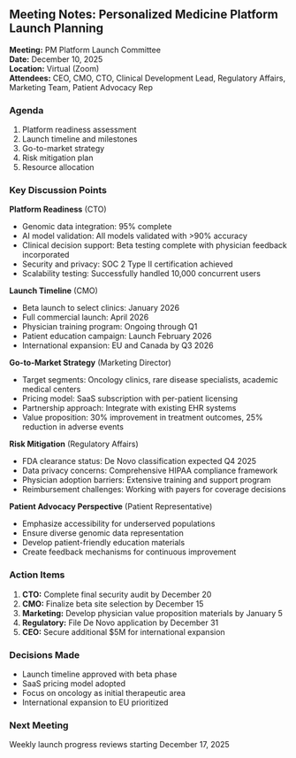 ## Meeting Notes: Personalized Medicine Platform Launch Planning

**Meeting:** PM Platform Launch Committee  
**Date:** December 10, 2025  
**Location:** Virtual (Zoom)  
**Attendees:** CEO, CMO, CTO, Clinical Development Lead, Regulatory Affairs, Marketing Team, Patient Advocacy Rep  

### Agenda
1. Platform readiness assessment
2. Launch timeline and milestones
3. Go-to-market strategy
4. Risk mitigation plan
5. Resource allocation

### Key Discussion Points

**Platform Readiness** (CTO)
- Genomic data integration: 95% complete
- AI model validation: All models validated with >90% accuracy
- Clinical decision support: Beta testing complete with physician feedback incorporated
- Security and privacy: SOC 2 Type II certification achieved
- Scalability testing: Successfully handled 10,000 concurrent users

**Launch Timeline** (CMO)
- Beta launch to select clinics: January 2026
- Full commercial launch: April 2026
- Physician training program: Ongoing through Q1
- Patient education campaign: Launch February 2026
- International expansion: EU and Canada by Q3 2026

**Go-to-Market Strategy** (Marketing Director)
- Target segments: Oncology clinics, rare disease specialists, academic medical centers
- Pricing model: SaaS subscription with per-patient licensing
- Partnership approach: Integrate with existing EHR systems
- Value proposition: 30% improvement in treatment outcomes, 25% reduction in adverse events

**Risk Mitigation** (Regulatory Affairs)
- FDA clearance status: De Novo classification expected Q4 2025
- Data privacy concerns: Comprehensive HIPAA compliance framework
- Physician adoption barriers: Extensive training and support program
- Reimbursement challenges: Working with payers for coverage decisions

**Patient Advocacy Perspective** (Patient Representative)
- Emphasize accessibility for underserved populations
- Ensure diverse genomic data representation
- Develop patient-friendly education materials
- Create feedback mechanisms for continuous improvement

### Action Items
1. **CTO:** Complete final security audit by December 20
2. **CMO:** Finalize beta site selection by December 15
3. **Marketing:** Develop physician value proposition materials by January 5
4. **Regulatory:** File De Novo application by December 31
5. **CEO:** Secure additional $5M for international expansion

### Decisions Made
- Launch timeline approved with beta phase
- SaaS pricing model adopted
- Focus on oncology as initial therapeutic area
- International expansion to EU prioritized

### Next Meeting
Weekly launch progress reviews starting December 17, 2025